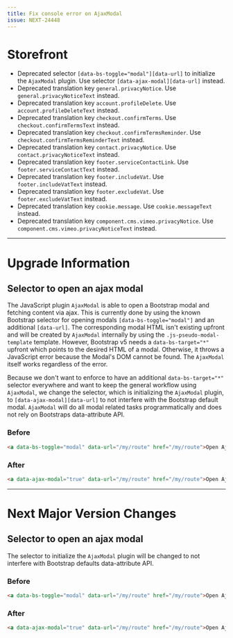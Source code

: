 ```yaml
---
title: Fix console error on AjaxModal
issue: NEXT-24448
---
```

# Storefront
* Deprecated selector `[data-bs-toggle="modal"][data-url]` to initialize the `AjaxModal` plugin. Use selector `[data-ajax-modal][data-url]` instead.
* Deprecated translation key `general.privacyNotice`. Use `general.privacyNoticeText` instead.
* Deprecated translation key `account.profileDelete`. Use `account.profileDeleteText` instead.
* Deprecated translation key `checkout.confirmTerms`. Use `checkout.confirmTermsText` instead.
* Deprecated translation key `checkout.confirmTermsReminder`. Use `checkout.confirmTermsReminderText` instead.
* Deprecated translation key `contact.privacyNotice`. Use `contact.privacyNoticeText` instead.
* Deprecated translation key `footer.serviceContactLink`. Use `footer.serviceContactText` instead.
* Deprecated translation key `footer.includeVat`. Use `footer.includeVatText` instead.
* Deprecated translation key `footer.excludeVat`. Use `footer.excludeVatText` instead.
* Deprecated translation key `cookie.message`. Use `cookie.messageText` instead.
* Deprecated translation key `component.cms.vimeo.privacyNotice`. Use `component.cms.vimeo.privacyNoticeText` instead.
___
# Upgrade Information

## Selector to open an ajax modal
The JavaScript plugin `AjaxModal` is able to open a Bootstrap modal and fetching content via ajax.
This is currently done by using the known Bootstrap selector for opening modals `[data-bs-toggle="modal"]` and an additional `[data-url]`.
The corresponding modal HTML isn't existing upfront and will be created by `AjaxModal` internally by using the `.js-pseudo-modal-template` template.
However, Bootstrap v5 needs a `data-bs-target="*"` upfront which points to the desired HTML of a modal. Otherwise, it throws a JavaScript error because the Modal's DOM cannot be found.
The `AjaxModal` itself works regardless of the error.

Because we don't want to enforce to have an additional `data-bs-target="*"` selector everywhere and want to keep the general workflow using `AjaxModal`, we change the
selector, which is initializing the `AjaxModal` plugin, to `[data-ajax-modal][data-url]` to not interfere with the Bootstrap default modal. 
`AjaxModal` will do all modal related tasks programmatically and does not rely on Bootstraps data-attribute API.

### Before
```html
<a data-bs-toggle="modal" data-url="/my/route" href="/my/route">Open Ajax Modal</a>
```

### After
```html
<a data-ajax-modal="true" data-url="/my/route" href="/my/route">Open Ajax Modal</a>
```

___
# Next Major Version Changes

## Selector to open an ajax modal
The selector to initialize the `AjaxModal` plugin will be changed to not interfere with Bootstrap defaults data-attribute API.

### Before
```html
<a data-bs-toggle="modal" data-url="/my/route" href="/my/route">Open Ajax Modal</a>
```

### After
```html
<a data-ajax-modal="true" data-url="/my/route" href="/my/route">Open Ajax Modal</a>
```
